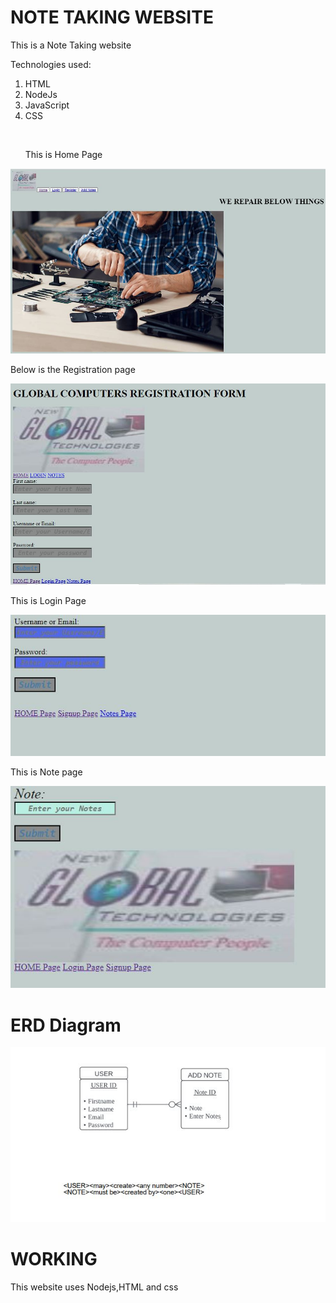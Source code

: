 # NOTE TAKING WEBSITE
 
 <p>This is a Note Taking website<br></p>
<p>Technologies used: <br></p>
<ol>
  <li>HTML</li>
  <li>NodeJs</li>
  <li>JavaScript</li>
  <li>CSS</li>
</ol>
<br>
<ul>
<p>This is Home Page</p>
</ul>

![Note Taking website !](/public/images/home%20page.JPG "Website")

<p>Below is the Registration page</p>

![Note Taking website !](/public/images/register%20page.JPG "website")

<p>This is Login Page</p>

![Note Taking website !](/public/images/loginpage.JPG "Login")

<p>This is Note page</p>

![Note Taking website !](/public/images/notepage.JPG "Note")

# ERD Diagram

![Note Taking website !](/public/images/erd.JPG "ERD Diagram")

# WORKING

<p> This website uses Nodejs,HTML and css  </p>

